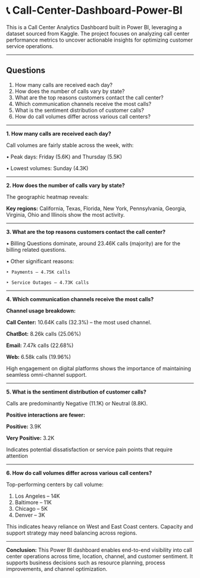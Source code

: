 # 📞 Call-Center-Dashboard-Power-BI
This is a Call Center Analytics Dashboard built in Power BI, leveraging a dataset sourced from Kaggle. The project focuses on analyzing call center performance metrics to uncover actionable insights for optimizing customer service operations.

---
## Questions
1. How many calls are received each day?
2. How does the number of calls vary by state?
3. What are the top reasons customers contact the call center?
4. Which communication channels receive the most calls?
5. What is the sentiment distribution of customer calls?
6. How do call volumes differ across various call centers?

---
**1. How many calls are received each day?**

Call volumes are fairly stable across the week, with:

• Peak days: Friday (5.6K) and Thursday (5.5K)

• Lowest volumes: Sunday (4.3K)

---
**2. How does the number of calls vary by state?**

The geographic heatmap reveals:

**Key regions:** California, Texas, Florida, New York, Pennsylvania, Georgia, Virginia, Ohio and Illinois show the most activity.

---
**3. What are the top reasons customers contact the call center?**

• Billing Questions dominate, around 23.46K calls (majority) are for the billing related questions.

• Other significant reasons:

    ‣ Payments – 4.75K calls
  
    ‣ Service Outages – 4.73K calls

---
**4. Which communication channels receive the most calls?**

**Channel usage breakdown:**

**Call Center:** 10.64K calls (32.3%) – the most used channel.

**ChatBot:** 8.26k calls (25.06%)

**Email:** 7.47k calls (22.68%)

**Web:** 6.58k calls (19.96%)

High engagement on digital platforms shows the importance of maintaining seamless omni-channel support.

---
**5. What is the sentiment distribution of customer calls?**

Calls are predominantly Negative (11.1K) or Neutral (8.8K).

**Positive interactions are fewer:**

**Positive:** 3.9K

**Very Positive:** 3.2K

Indicates potential dissatisfaction or service pain points that require attention

---
**6. How do call volumes differ across various call centers?**

Top-performing centers by call volume:

1. Los Angeles – 14K
2. Baltimore – 11K
3. Chicago – 5K
4. Denver – 3K

This indicates heavy reliance on West and East Coast centers. Capacity and support strategy may need balancing across regions.

---

**Conclusion:** This Power BI dashboard enables end-to-end visibility into call center operations across time, location, channel, and customer sentiment. It supports business decisions such as resource planning, process improvements, and channel optimization.
